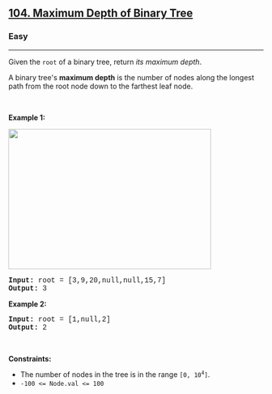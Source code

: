 <h2><a href="https://leetcode.com/problems/maximum-depth-of-binary-tree/">104. Maximum Depth of Binary Tree</a></h2><h3>Easy</h3><hr><div><p>Given the <code style="font-family: monospace, Bangla563, sans-serif;">root</code> of a binary tree, return <em>its maximum depth</em>.</p>

<p>A binary tree's <strong>maximum depth</strong>&nbsp;is the number of nodes along the longest path from the root node down to the farthest leaf node.</p>

<p>&nbsp;</p>
<p><strong>Example 1:</strong></p>
<img alt="" src="https://assets.leetcode.com/uploads/2020/11/26/tmp-tree.jpg" style="width: 400px; height: 277px;">
<pre style="font-family: SFMono-Regular, Consolas, &quot;Liberation Mono&quot;, Menlo, Courier, monospace, Bangla563, sans-serif;"><strong>Input:</strong> root = [3,9,20,null,null,15,7]
<strong>Output:</strong> 3
</pre>

<p><strong>Example 2:</strong></p>

<pre style="font-family: SFMono-Regular, Consolas, &quot;Liberation Mono&quot;, Menlo, Courier, monospace, Bangla563, sans-serif;"><strong>Input:</strong> root = [1,null,2]
<strong>Output:</strong> 2
</pre>

<p>&nbsp;</p>
<p><strong>Constraints:</strong></p>

<ul>
	<li>The number of nodes in the tree is in the range <code style="font-family: monospace, Bangla563, sans-serif;">[0, 10<sup>4</sup>]</code>.</li>
	<li><code style="font-family: monospace, Bangla563, sans-serif;">-100 &lt;= Node.val &lt;= 100</code></li>
</ul>
</div>